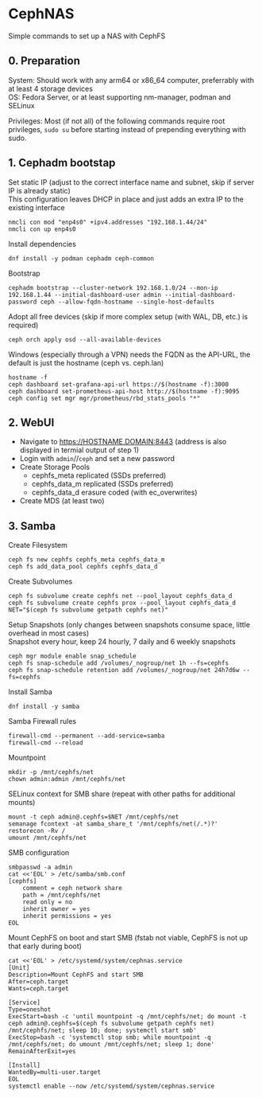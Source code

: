 # CephNAS
Simple commands to set up a NAS with CephFS

## 0. Preparation
System: Should work with any arm64 or x86_64 computer, preferrably with at least 4 storage devices  
OS: Fedora Server, or at least supporting nm-manager, podman and SELinux

Privileges: Most (if not all) of the following commands require root privileges, ``sudo su`` before starting instead of prepending everything with sudo.

## 1. Cephadm bootstap
Set static IP (adjust to the correct interface name and subnet, skip if server IP is already static)  
This configuration leaves DHCP in place and just adds an extra IP to the existing interface
```
nmcli con mod "enp4s0" +ipv4.addresses "192.168.1.44/24"
nmcli con up enp4s0
```
Install dependencies
```
dnf install -y podman cephadm ceph-common
```
Bootstrap
```
cephadm bootstrap --cluster-network 192.168.1.0/24 --mon-ip 192.168.1.44 --initial-dashboard-user admin --initial-dashboard-password ceph --allow-fqdn-hostname --single-host-defaults
```
Adopt all free devices (skip if more complex setup (with WAL, DB, etc.) is required)
```
ceph orch apply osd --all-available-devices
```
Windows (especially through a VPN) needs the FQDN as the API-URL, the default is just the hostname (ceph vs. ceph.lan)
```
hostname -f
ceph dashboard set-grafana-api-url https://$(hostname -f):3000
ceph dashboard set-prometheus-api-host http://$(hostname -f):9095
ceph config set mgr mgr/prometheus/rbd_stats_pools "*"
```

## 2. WebUI
- Navigate to https://HOSTNAME.DOMAIN:8443 (address is also displayed in termial output of step 1)
- Login with ``admin``//``ceph`` and set a new password
- Create Storage Pools
  - cephfs_meta replicated (SSDs preferred)
  - cephfs_data_m replicated (SSDs preferred)
  - cephfs_data_d erasure coded (with ec_overwrites)
- Create MDS (at least two)

## 3. Samba
Create Filesystem
```
ceph fs new cephfs cephfs_meta cephfs_data_m
ceph fs add_data_pool cephfs cephfs_data_d
```
Create Subvolumes
```
ceph fs subvolume create cephfs net --pool_layout cephfs_data_d
ceph fs subvolume create cephfs prox --pool_layout cephfs_data_d
NET="$(ceph fs subvolume getpath cephfs net)"
```
Setup Snapshots (only changes between snapshots consume space, little overhead in most cases)  
Snapshot every hour, keep 24 hourly, 7 daily and 6 weekly snapshots
```
ceph mgr module enable snap_schedule
ceph fs snap-schedule add /volumes/_nogroup/net 1h --fs=cephfs
ceph fs snap-schedule retention add /volumes/_nogroup/net 24h7d6w --fs=cephfs
```
Install Samba
```
dnf install -y samba
```
Samba Firewall rules
```
firewall-cmd --permanent --add-service=samba
firewall-cmd --reload
```
Mountpoint
```
mkdir -p /mnt/cephfs/net
chown admin:admin /mnt/cephfs/net
```
SELinux context for SMB share (repeat with other paths for additional mounts)
```
mount -t ceph admin@.cephfs=$NET /mnt/cephfs/net
semanage fcontext -at samba_share_t '/mnt/cephfs/net(/.*)?'
restorecon -Rv /
umount /mnt/cephfs/net
```
SMB configuration
```
smbpasswd -a admin
cat <<'EOL' > /etc/samba/smb.conf
[cephfs]
    comment = ceph network share
    path = /mnt/cephfs/net
    read only = no
    inherit owner = yes
    inherit permissions = yes
EOL
```
Mount CephFS on boot and start SMB (fstab not viable, CephFS is not up that early during boot)
```
cat <<'EOL' > /etc/systemd/system/cephnas.service
[Unit]
Description=Mount CephFS and start SMB
After=ceph.target
Wants=ceph.target

[Service]
Type=oneshot
ExecStart=bash -c 'until mountpoint -q /mnt/cephfs/net; do mount -t ceph admin@.cephfs=$(ceph fs subvolume getpath cephfs net) /mnt/cephfs/net; sleep 10; done; systemctl start smb'
ExecStop=bash -c 'systemctl stop smb; while mountpoint -q /mnt/cephfs/net; do umount /mnt/cephfs/net; sleep 1; done'
RemainAfterExit=yes

[Install]
WantedBy=multi-user.target
EOL
systemctl enable --now /etc/systemd/system/cephnas.service
```
